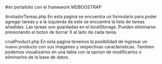 #mi portafolio con el framework MDBOOSTRAP

AnotadorTareas.php
En esta pagina se encuentra un formulario para poder agregar tareas y a la izquierda de este se encuentra la lista de tareas añadidas. Las tareas son guardadas en el localStorage. Pueden eliminarse presionando el boton de borrar X al lado de cada tarea.

crudProduct.php
En esta pagina tenemos la posibilidad de ingresar un nuevo producto con sus imagenes y respectivas caracteristicas. Tambien podemos visualizarlos en una tabla con la opcion de modificarlos o eliminarlos de la base de datos.
